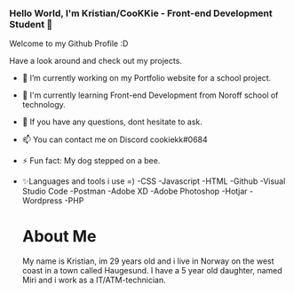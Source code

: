 ### Hello World, I'm Kristian/CooKKie - Front-end Development Student 👋

Welcome to my Github Profile :D

Have a look around and check out my projects.

- 🔭 I’m currently working on my Portfolio website for a school project.
- 🌱 I'm currently learning Front-end Development from Noroff school of technology.
- 💬 If you have any questions, dont hesitate to ask.
- 📫 You can contact me on Discord cookiekk#0684
- ⚡ Fun fact: My dog stepped on a bee.

- ✨Languages and tools i use =)
  -CSS
  -Javascript
  -HTML
  -Github
  -Visual Studio Code
  -Postman
  -Adobe XD
  -Adobe Photoshop
  -Hotjar
  -Wordpress
  -PHP
  
  
  # About Me
  My name is Kristian, im 29 years old and i live in Norway on the west coast in a town called Haugesund.
  I have a 5 year old daughter, named Miri and i work as a IT/ATM-technician.

<!--
**Cookkie92/Cookkie92** is a ✨ _special_ ✨ repository because its `README.md` (this file) appears on your GitHub profile.

Here are some ideas to get you started:

- 🔭 I’m currently working on my Portfolio website for a school project.
- 🌱 I'm currently learning Front-end Development from Noroff school of technology.
- 💬 If you have any questions, dont hesitate to ask.
- 📫 You can contact me on Discord cookiekk#0684
- ⚡ Fun fact: My dog stepd on a bee.
-->
